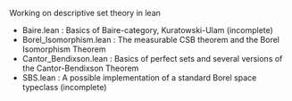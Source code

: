 Working on descriptive set theory in lean

* Baire.lean : Basics of Baire-category, Kuratowski-Ulam (incomplete)
* Borel_Isomorphism.lean : The measurable CSB theorem and the Borel Isomorphism Theorem
* Cantor_Bendixson.lean : Basics of perfect sets and several versions of the Cantor-Bendixson Theorem
* SBS.lean : A possible implementation of a standard Borel space typeclass (incomplete)
